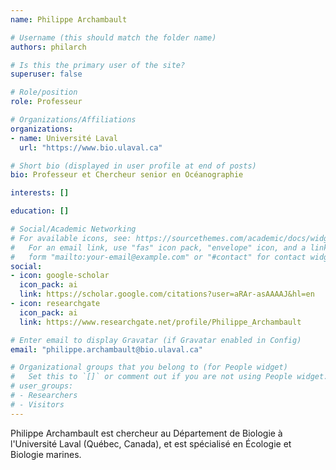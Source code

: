 ```yaml
---
name: Philippe Archambault

# Username (this should match the folder name)
authors: philarch

# Is this the primary user of the site?
superuser: false

# Role/position
role: Professeur

# Organizations/Affiliations
organizations:
- name: Université Laval
  url: "https://www.bio.ulaval.ca"

# Short bio (displayed in user profile at end of posts)
bio: Professeur et Chercheur senior en Océanographie

interests: []

education: []

# Social/Academic Networking
# For available icons, see: https://sourcethemes.com/academic/docs/widgets/#icons
#   For an email link, use "fas" icon pack, "envelope" icon, and a link in the
#   form "mailto:your-email@example.com" or "#contact" for contact widget.
social:
- icon: google-scholar
  icon_pack: ai
  link: https://scholar.google.com/citations?user=aRAr-asAAAAJ&hl=en
- icon: researchgate
  icon_pack: ai
  link: https://www.researchgate.net/profile/Philippe_Archambault

# Enter email to display Gravatar (if Gravatar enabled in Config)
email: "philippe.archambault@bio.ulaval.ca"

# Organizational groups that you belong to (for People widget)
#   Set this to `[]` or comment out if you are not using People widget.
# user_groups:
# - Researchers
# - Visitors
---
```


Philippe Archambault est chercheur au Département de Biologie à l'Université Laval (Québec, Canada), et est spécialisé en Écologie et Biologie marines.
